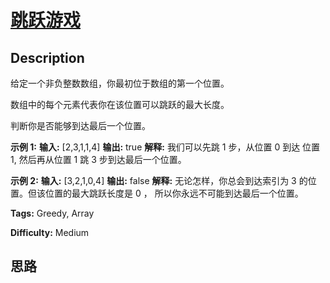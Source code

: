 # [跳跃游戏][title]

## Description

给定一个非负整数数组，你最初位于数组的第一个位置。

数组中的每个元素代表你在该位置可以跳跃的最大长度。

判断你是否能够到达最后一个位置。

**示例  1:**
            **输入:** [2,3,1,1,4]    **输出:** true    **解释:** 我们可以先跳 1 步，从位置 0 到达 位置 1, 然后再从位置 1 跳 3 步到达最后一个位置。    

**示例  2:**
            **输入:** [3,2,1,0,4]    **输出:** false    **解释:** 无论怎样，你总会到达索引为 3 的位置。但该位置的最大跳跃长度是 0 ， 所以你永远不可能到达最后一个位置。    


**Tags:** Greedy, Array

**Difficulty:** Medium

## 思路

[title]: https://leetcode-cn.com/problems/jump-game
